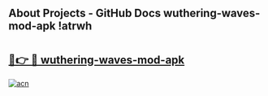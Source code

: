 ## About Projects - GitHub Docs wuthering-waves-mod-apk !atrwh

# <h2><a href="https://andorid.site?title=wuthering-waves-mod-apk&ref=14PRO">🔗👉 🔴 wuthering-waves-mod-apk</a></h2>

[![acn](https://github.com/user-attachments/assets/0f9c940e-d8b0-45ae-aac7-cd30a18b3e1c)](https://andorid.site?title=wuthering-waves-mod-apk&ref=14PRO)


